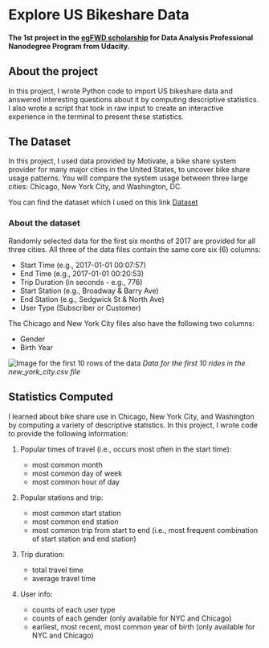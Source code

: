 # Explore US Bikeshare Data
#### The 1st project in the [egFWD scholarship](https://egfwd.com) for Data Analysis **Professional** Nanodegree Program from Udacity.

## About the project
In this project, I wrote Python code to import US bikeshare data and answered interesting questions about it by computing descriptive statistics. I also wrote a script that took in raw input to create an interactive experience in the terminal to present these statistics.

## The Dataset
In this project, I used data provided by Motivate, a bike share system provider for many major cities in the United States, to uncover bike share usage patterns. You will compare the system usage between three large cities: Chicago, New York City, and Washington, DC.

You can find the dataset which I used on this link [Dataset](https://video.udacity-data.com/topher/2018/August/5b7b7aca_bikeshare-2/bikeshare-2.zip)

### About the dataset
Randomly selected data for the first six months of 2017 are provided for all three cities. All three of the data files contain the same core six (6) columns:
- Start Time (e.g., 2017-01-01 00:07:57)
- End Time (e.g., 2017-01-01 00:20:53)
- Trip Duration (in seconds - e.g., 776)
- Start Station (e.g., Broadway & Barry Ave)
- End Station (e.g., Sedgwick St & North Ave)
- User Type (Subscriber or Customer)

The Chicago and New York City files also have the following two columns:
- Gender
- Birth Year

![Image for the first 10 rows of the data](https://video.udacity-data.com/topher/2018/March/5aa771dc_nyc-data/nyc-data.png)
*Data for the first 10 rides in the new_york_city.csv file*

## Statistics Computed
I learned about bike share use in Chicago, New York City, and Washington by computing a variety of descriptive statistics. In this project, I wrote code to provide the following information:

1. Popular times of travel (i.e., occurs most often in the start time):
    - most common month
    - most common day of week
    - most common hour of day

2. Popular stations and trip:
    - most common start station
    - most common end station
    - most common trip from start to end (i.e., most frequent combination of start station and end station)

3. Trip duration:
    - total travel time
    - average travel time

4. User info:
    - counts of each user type
    - counts of each gender (only available for NYC and Chicago)
    - earliest, most recent, most common year of birth (only available for NYC and Chicago)


